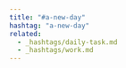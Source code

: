 ```yaml
---
title: "#a-new-day"
hashtag: "a-new-day"
related:
  - _hashtags/daily-task.md
  - _hashtags/work.md
---
```

